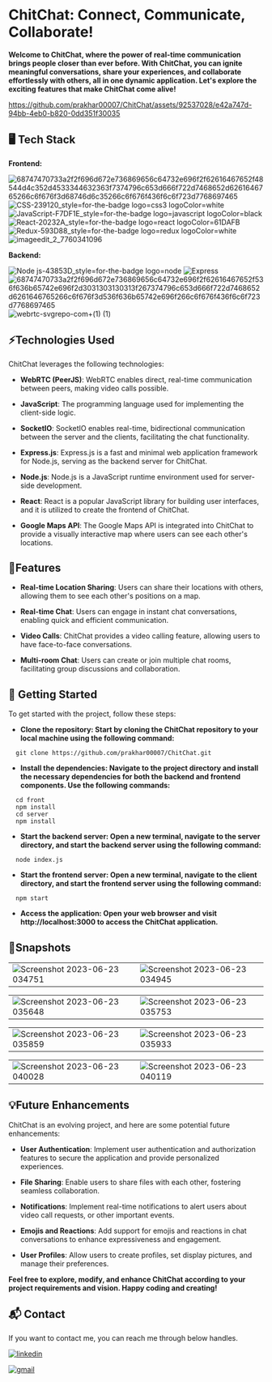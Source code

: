 #  ChitChat: Connect, Communicate, Collaborate!

**Welcome to ChitChat, where the power of real-time communication brings people closer than ever before. With ChitChat, you can ignite meaningful conversations, share your experiences, and collaborate effortlessly with others, all in one dynamic application. Let's explore the exciting features that make ChitChat come alive!**

https://github.com/prakhar00007/ChitChat/assets/92537028/e42a747d-94bb-4eb0-b820-0dd351f30035


## 🖥️ Tech Stack

**Frontend:**

![68747470733a2f2f696d672e736869656c64732e696f2f62616467652f48544d4c352d4533344632363f7374796c653d666f722d7468652d6261646765266c6f676f3d68746d6c35266c6f676f436f6c6f723d7768697465](https://github.com/prakhar00007/ChitChat/assets/92537028/e96a2859-e254-4c77-8168-b95a16fa84f0)
![CSS-239120_style=for-the-badge logo=css3 logoColor=white](https://github.com/prakhar00007/ChitChat/assets/92537028/19866a33-ef4f-41d0-80d2-de0c2b58b41a)
![JavaScript-F7DF1E_style=for-the-badge logo=javascript logoColor=black](https://github.com/prakhar00007/ChitChat/assets/92537028/05f22d6e-a47a-4bc1-a6ed-adcb0650cfff)
![React-20232A_style=for-the-badge logo=react logoColor=61DAFB](https://github.com/prakhar00007/ChitChat/assets/92537028/1d8c4af4-61ca-4fbe-af10-a0d28595eb4c)
![Redux-593D88_style=for-the-badge logo=redux logoColor=white](https://github.com/prakhar00007/ChitChat/assets/92537028/2e73858c-e119-43f5-bb16-babeba76aec4)
![imageedit_2_7760341096](https://github.com/prakhar00007/ChitChat/assets/92537028/cfd15b77-957e-4129-a46a-658ddb67c31d)

**Backend:**

![Node js-43853D_style=for-the-badge logo=node](https://github.com/prakhar00007/ChitChat/assets/92537028/a59ece39-07f7-4571-a6a5-aa1ad64c7d4e)
![Express](https://github.com/prakhar00007/ChitChat/assets/92537028/72755363-014b-4df5-8e1e-e34749025e91)
![68747470733a2f2f696d672e736869656c64732e696f2f62616467652f536f636b65742e696f2d3031303130313f267374796c653d666f722d7468652d6261646765266c6f676f3d536f636b65742e696f266c6f676f436f6c6f723d7768697465](https://github.com/prakhar00007/ChitChat/assets/92537028/97783762-d03b-4340-947d-7da15393f18e)
![webrtc-svgrepo-com+(1) (1)](https://github.com/prakhar00007/ChitChat/assets/92537028/f92fd98f-0529-4efe-b613-cf61954874d2)



## ⚡Technologies Used

ChitChat leverages the following technologies:

- **WebRTC (PeerJS)**: WebRTC enables direct, real-time communication between peers, making video calls possible.

- **JavaScript**: The programming language used for implementing the client-side logic.

- **SocketIO**: SocketIO enables real-time, bidirectional communication between the server and the clients, facilitating the chat functionality.

- **Express.js**: Express.js is a fast and minimal web application framework for Node.js, serving as the backend server for ChitChat.

- **Node.js**: Node.js is a JavaScript runtime environment used for server-side development.

- **React**: React is a popular JavaScript library for building user interfaces, and it is utilized to create the frontend of ChitChat.

- **Google Maps API**: The Google Maps API is integrated into ChitChat to provide a visually interactive map where users can see each other's locations.

## 🚀Features

- **Real-time Location Sharing**: Users can share their locations with others, allowing them to see each other's positions on a map.

- **Real-time Chat**: Users can engage in instant chat conversations, enabling quick and efficient communication.

- **Video Calls**: ChitChat provides a video calling feature, allowing users to have face-to-face conversations.

- **Multi-room Chat**: Users can create or join multiple chat rooms, facilitating group discussions and collaboration.

## 🏁 Getting Started

To get started with the project, follow these steps:
- **Clone the repository: Start by cloning the ChitChat repository to your local machine using the following command:**
```
  git clone https://github.com/prakhar00007/ChitChat.git
```

- **Install the dependencies: Navigate to the project directory and install the necessary dependencies for both the backend and frontend components. Use the following commands:**
```
  cd front
  npm install
  cd server
  npm install
```
- **Start the backend server: Open a new terminal, navigate to the server directory, and start the backend server using the following command:**
```
  node index.js
```
- **Start the frontend server: Open a new terminal, navigate to the client directory, and start the frontend server using the following command:**
```
  npm start
```
- **Access the application: Open your web browser and visit http://localhost:3000 to access the ChitChat application.**

## 📸Snapshots
<table>
  <tr>
    <td><img src="https://github.com/prakhar00007/ChitChat/assets/92537028/afd6ad77-a198-4387-bcb6-7e27173c4111" alt="Screenshot 2023-06-23 034751" /></td>
    <td><img src="https://github.com/prakhar00007/ChitChat/assets/92537028/c904a9da-203e-4ec0-8e7c-aabb35ef27e2" alt="Screenshot 2023-06-23 034945" /></td>
  </tr>
</table>

<table>
  <tr>
    <td><img src="https://github.com/prakhar00007/ChitChat/assets/92537028/4f2dfb44-f1bc-414d-a710-a47b8cde1d28" alt="Screenshot 2023-06-23 035648" /></td>
    <td><img src="https://github.com/prakhar00007/ChitChat/assets/92537028/6947ea0d-6d54-44ef-81ce-b17a067031fd" alt="Screenshot 2023-06-23 035753" /></td>
  </tr>
</table>

<table>
  <tr>
    <td><img src="https://github.com/prakhar00007/ChitChat/assets/92537028/8d18297b-bbee-4fc4-ba78-a4d577141b3e" alt="Screenshot 2023-06-23 035859" /></td>
    <td><img src="https://github.com/prakhar00007/ChitChat/assets/92537028/c889b4d7-68af-4ab4-be2d-d5df2b6a5a81" alt="Screenshot 2023-06-23 035933" /></td>
  </tr>
</table>
<table>
  <tr>
    <td><img src="https://github.com/prakhar00007/ChitChat/assets/92537028/925aa2b0-f374-476c-8258-7bd90eb30055" alt="Screenshot 2023-06-23 040028" /></td>
    <td><img src="https://github.com/prakhar00007/ChitChat/assets/92537028/e09a93e3-e746-4fd8-ad16-622ef1bbda77" alt="Screenshot 2023-06-23 040119" /></td>
  </tr>
</table>









## 💡Future Enhancements

ChitChat is an evolving project, and here are some potential future enhancements:

- **User Authentication**: Implement user authentication and authorization features to secure the application and provide personalized experiences.

- **File Sharing**: Enable users to share files with each other, fostering seamless collaboration.

- **Notifications**: Implement real-time notifications to alert users about video call requests, or other important events.

- **Emojis and Reactions**: Add support for emojis and reactions in chat conversations to enhance expressiveness and engagement.

- **User Profiles**: Allow users to create profiles, set display pictures, and manage their preferences.

**Feel free to explore, modify, and enhance ChitChat according to your project requirements and vision. Happy coding and creating!**

<h2>📬 Contact</h2>

If you want to contact me, you can reach me through below handles.

[![linkedin](https://img.shields.io/badge/LinkedIn-0077B5?style=for-the-badge&logo=linkedin&logoColor=white)](https://www.linkedin.com/in/prakhar-kumar-singh)

[![gmail](https://img.shields.io/badge/Gmail-D14836?style=for-the-badge&logo=gmail&logoColor=white)](mailto:prakharrathore111@gmail.com)




